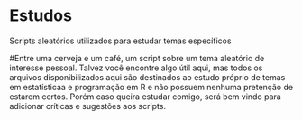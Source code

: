 # Estudos
Scripts aleatórios utilizados para estudar temas específicos

#Entre uma cerveja e um café, um script sobre um tema aleatório de interesse pessoal.
Talvez você encontre algo útil aqui, mas todos os arquivos disponibilizados aqui são destinados ao estudo próprio de temas em estatísticaa e programação em R e não possuem nenhuma pretenção de estarem certos. Porém caso queira estudar comigo, será bem vindo para adicionar críticas e sugestões aos scripts.

